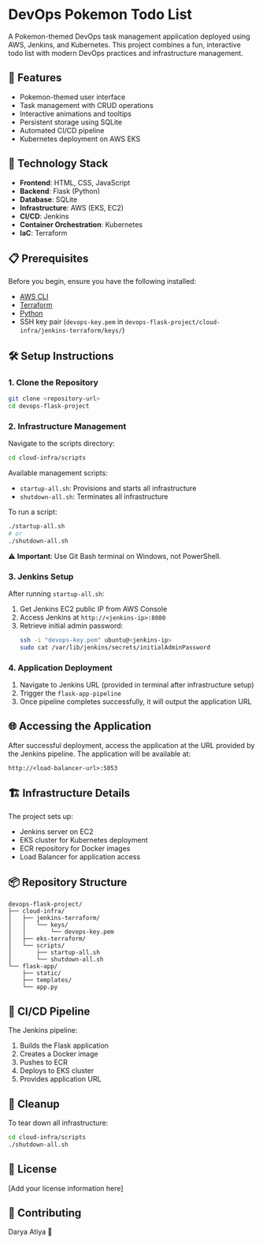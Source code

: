# DevOps Pokemon Todo List

A Pokemon-themed DevOps task management application deployed using AWS, Jenkins, and Kubernetes. This project combines a fun, interactive todo list with modern DevOps practices and infrastructure management.

## 🌟 Features

- Pokemon-themed user interface
- Task management with CRUD operations
- Interactive animations and tooltips
- Persistent storage using SQLite
- Automated CI/CD pipeline
- Kubernetes deployment on AWS EKS

## 🚀 Technology Stack

- **Frontend**: HTML, CSS, JavaScript
- **Backend**: Flask (Python)
- **Database**: SQLite
- **Infrastructure**: AWS (EKS, EC2)
- **CI/CD**: Jenkins
- **Container Orchestration**: Kubernetes
- **IaC**: Terraform

## 📋 Prerequisites

Before you begin, ensure you have the following installed:

- [AWS CLI](https://aws.amazon.com/cli/)
- [Terraform](https://www.terraform.io/downloads.html)
- [Python](https://www.python.org/downloads/)
- SSH key pair (`devops-key.pem` in `devops-flask-project/cloud-infra/jenkins-terraform/keys/`)

## 🛠️ Setup Instructions

### 1. Clone the Repository

```bash
git clone <repository-url>
cd devops-flask-project
```

### 2. Infrastructure Management

Navigate to the scripts directory:
```bash
cd cloud-infra/scripts
```

Available management scripts:
- `startup-all.sh`: Provisions and starts all infrastructure
- `shutdown-all.sh`: Terminates all infrastructure

To run a script:
```bash
./startup-all.sh
# or
./shutdown-all.sh
```

⚠️ **Important**: Use Git Bash terminal on Windows, not PowerShell.

### 3. Jenkins Setup

After running `startup-all.sh`:

1. Get Jenkins EC2 public IP from AWS Console
2. Access Jenkins at `http://<jenkins-ip>:8080`
3. Retrieve initial admin password:
   ```bash
   ssh -i "devops-key.pem" ubuntu@<jenkins-ip>
   sudo cat /var/lib/jenkins/secrets/initialAdminPassword
   ```

### 4. Application Deployment

1. Navigate to Jenkins URL (provided in terminal after infrastructure setup)
2. Trigger the `flask-app-pipeline`
3. Once pipeline completes successfully, it will output the application URL

## 🌐 Accessing the Application

After successful deployment, access the application at the URL provided by the Jenkins pipeline. The application will be available at:
```
http://<load-balancer-url>:5053
```

## 🏗️ Infrastructure Details

The project sets up:
- Jenkins server on EC2
- EKS cluster for Kubernetes deployment
- ECR repository for Docker images
- Load Balancer for application access

## 📦 Repository Structure

```
devops-flask-project/
├── cloud-infra/
│   ├── jenkins-terraform/
│   │   └── keys/
│   │       └── devops-key.pem
│   ├── eks-terraform/
│   └── scripts/
│       ├── startup-all.sh
│       └── shutdown-all.sh
└── flask-app/
    ├── static/
    ├── templates/
    └── app.py
```

## 🔄 CI/CD Pipeline

The Jenkins pipeline:
1. Builds the Flask application
2. Creates a Docker image
3. Pushes to ECR
4. Deploys to EKS cluster
5. Provides application URL

## 🧹 Cleanup

To tear down all infrastructure:
```bash
cd cloud-infra/scripts
./shutdown-all.sh
```

## 📝 License

[Add your license information here]

## 🤝 Contributing

Darya Atiya 🤝